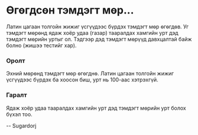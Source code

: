 Ѳгѳгдсѳн тэмдэгт мѳр...
=======================

Латин цагаан толгойн жижиг үсгүүдээс бүрдэх тэмдэгт мѳр ѳгѳгдѳв. Уг тэмдэгт
мѳрѳнд ядаж хоёр удаа (газар) тааралдах хамгийн урт дэд тэмдэгт мѳрийн уртыг ол.
Тэдгээр дэд тэмдэгт мѳрүүд давхцалтай байж болно (жишээ тестийг хар).


### Оролт
Эхний мѳрѳнд тэмдэгт мѳр ѳгѳгднѳ. Латин цагаан толгойн жижиг үсгүүдээс бүрдэх ба
хоосон биш, урт нь $100$-аас хэтрэхгүй.


### Гаралт
Ядаж хоёр удаа тааралдах хамгийн урт дэд тэмдэгт мѳрийн урт болох бүхэл тоо.

-- Sugardorj
